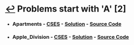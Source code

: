 # [↩](/README.md) Problems start with 'A' [2]

- ### Apartments - [CSES](https://cses.fi/problemset/task/1084) - [Solution](https://www.youtube.com/watch?v=E7msi14OofI&t=322s) - [Source Code](Apartments.cpp)

- ### Apple_Division - [CSES](https://cses.fi/problemset/task/1623) - [Solution](https://www.youtube.com/watch?v=fwM3Wz2GVCA&t=260s) - [Source Code](Apple_Division.cpp)
